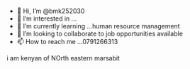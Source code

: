 - 👋 Hi, I’m @bmk252030
- 👀 I’m interested in ...
- 🌱 I’m currently learning ...human resource management
- 💞️ I’m looking to collaborate to job opportunities available
- 📫 How to reach me ...0791266313

<!---
bmk252030/bmk252030 is a ✨ special ✨ repository because its `README.md` (this file) appears on your GitHub profile.
You can click the Preview link to take a look at your changes.
--->
i am kenyan of NOrth eastern marsabit
